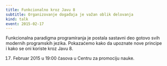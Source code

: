```yaml
---
title: Funkcionalno kroz Javu 8
subtitle: Organizovanje događaja je važan oblik delovanja
kind: talk
event: 2015-02-17
---
```


Funkcionalna paradigma programiranja je postala sastavni deo gotovo svih
modernih programskih jezika. Pokazaćemo kako da upoznate nove principe i kako se oni koriste kroz Javu 8.

17. Februar 2015 u 19:00 časova u Centru za promociju nauke.